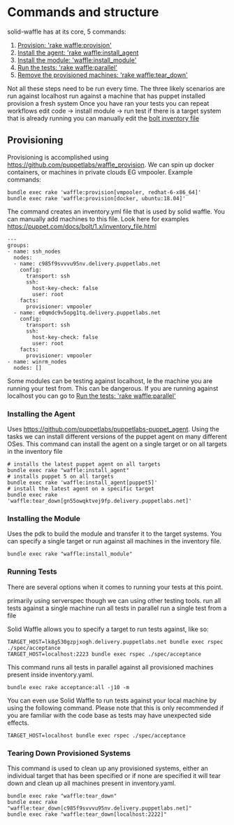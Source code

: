 # Commands and structure

solid-waffle has at its core, 5 commands: 

1. [Provision: 'rake waffle:provision'](#provision)
2. [Install the agent: 'rake waffle:install_agent](#agent)
3. [Install the module: 'waffle:install_module'](#module)
4. [Run the tests: 'rake waffle:parallel'](#test)
5. [Remove the provisioned machines: 'rake waffle:tear_down'](#teardown)

Not all these steps need to be run every time. The three likely scenarios are 
run against localhost
run against a machine that has puppet installed
provision a fresh system 
Once you have ran your tests you can repeat workflows
edit code -> install module -> run test
if there is a target system that is already running you can manually edit the [bolt inventory file](https://puppet.com/docs/bolt/1.x/inventory_file.html) 

<a name="provision"/>

## Provisioning

Provisioning is accomplished using https://github.com/puppetlabs/waffle_provision. We can spin up docker containers, or machines in private clouds EG vmpooler. Example commands:

```
bundle exec rake 'waffle:provision[vmpooler, redhat-6-x86_64]'
bundle exec rake 'waffle:provision[docker, ubuntu:18.04]'
```

The command creates an inventory.yml file that is used by solid waffle. You can manually add machines to this file. Look here for examples https://puppet.com/docs/bolt/1.x/inventory_file.html

```
---
groups:
- name: ssh_nodes
  nodes:
  - name: c985f9svvvu95nv.delivery.puppetlabs.net
    config:
      transport: ssh
      ssh:
        host-key-check: false
        user: root
    facts:
      provisioner: vmpooler
  - name: e0qmdc9v5opg1tq.delivery.puppetlabs.net
    config:
      transport: ssh
      ssh:
        host-key-check: false
        user: root
    facts:
      provisioner: vmpooler
- name: winrm_nodes
  nodes: []
```

Some modules can be testing against localhost, Ie the machine you are running your test from. This can be dangerous. If you are running against localhost you can go to [Run the tests: 'rake waffle:parallel'](#test)

<a name="agent"/>

### Installing the Agent

Uses https://github.com/puppetlabs/puppetlabs-puppet_agent. Using the tasks we can install different versions of the puppet agent on many different OSes. This command can install the agent on a single target or on all targets in the inventory file
 
```
# installs the latest puppet agent on all targets
bundle exec rake "waffle:install_agent" 
# installs puppet 5 on all targets
bundle exec rake 'waffle:install_agent[puppet5]' 
# install the latest agent on a specific target
bundle exec rake 'waffle:tear_down[gn55owqktvej9fp.delivery.puppetlabs.net]' 
```

<a name="module"/>

### Installing the Module

Uses the pdk to build the module and transfer it to the target systems. You can specify a single target or run against all machines in the inventory file.
 
```
bundle exec rake "waffle:install_module"
```

<a name="test"/>

### Running Tests
There are several options when it comes to running your tests at this point.


primarily using serverspec though we can using other testing tools.
run all tests against a single machine
run all tests in parallel
run a single test from a file

Solid Waffle allows you to specify a target to run tests against, like so:

```
TARGET_HOST=lk8g530gzpjxogh.delivery.puppetlabs.net bundle exec rspec ./spec/acceptance
TARGET_HOST=localhost:2223 bundle exec rspec ./spec/acceptance
```

This command runs all tests in parallel against all provisioned machines present inside inventory.yaml.
 
```
bundle exec rake acceptance:all -j10 -m 
```

You can even use Solid Waffle to run tests against your local machine by using the following command. Please note that this is only recommended if you are familiar with the code base as tests may have unexpected side effects.

```
TARGET_HOST=localhost bundle exec rspec ./spec/acceptance
```
<a name="teardown"/>

### Tearing Down Provisioned Systems

This command is used to clean up any provisioned systems, either an individual target that has been specified or if none are specified it will tear down and clean up all machines present in inventory.yaml.
 
```
bundle exec rake "waffle:tear_down"
bundle exec rake "waffle:tear_down[c985f9svvvu95nv.delivery.puppetlabs.net]"
bundle exec rake "waffle:tear_down[localhost:2222]"
```
